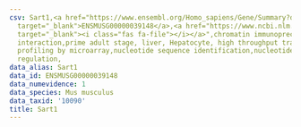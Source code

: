 ```yaml
---
csv: Sart1,<a href="https://www.ensembl.org/Homo_sapiens/Gene/Summary?db=core;g=ENSMUSG00000039148"
  target="_blank">ENSMUSG00000039148</a>,<a href="https://www.ncbi.nlm.nih.gov/pubmed/23834426"
  target="_blank"><i class="fas fa-file"></i></a>",chromatin immunoprecipitation assay,direct
  interaction,prime adult stage, liver, Hepatocyte, high throughput transcription
  profiling by microarray,nucleotide sequence identification,nucleotide sequence identification,transcriptional
  regulation,
data_alias: Sart1
data_id: ENSMUSG00000039148
data_numevidence: 1
data_species: Mus musculus
data_taxid: '10090'
title: Sart1
---
```

